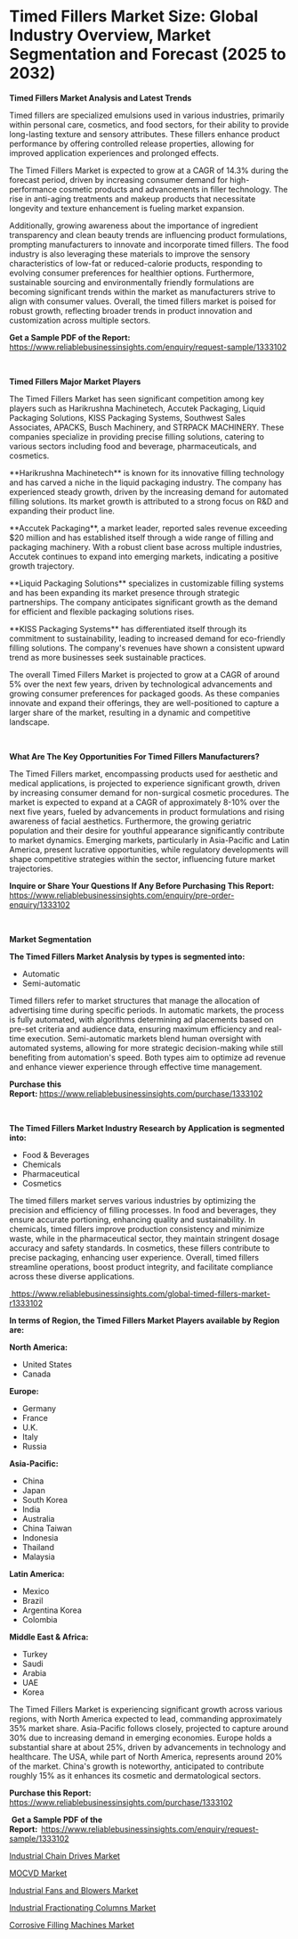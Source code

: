 <p><h1>Timed Fillers Market Size: Global Industry Overview, Market Segmentation and Forecast (2025 to 2032)</h1></p><p><strong>Timed Fillers Market Analysis and Latest Trends</strong></p>
<p><p>Timed fillers are specialized emulsions used in various industries, primarily within personal care, cosmetics, and food sectors, for their ability to provide long-lasting texture and sensory attributes. These fillers enhance product performance by offering controlled release properties, allowing for improved application experiences and prolonged effects. </p><p>The Timed Fillers Market is expected to grow at a CAGR of 14.3% during the forecast period, driven by increasing consumer demand for high-performance cosmetic products and advancements in filler technology. The rise in anti-aging treatments and makeup products that necessitate longevity and texture enhancement is fueling market expansion. </p><p>Additionally, growing awareness about the importance of ingredient transparency and clean beauty trends are influencing product formulations, prompting manufacturers to innovate and incorporate timed fillers. The food industry is also leveraging these materials to improve the sensory characteristics of low-fat or reduced-calorie products, responding to evolving consumer preferences for healthier options. Furthermore, sustainable sourcing and environmentally friendly formulations are becoming significant trends within the market as manufacturers strive to align with consumer values. Overall, the timed fillers market is poised for robust growth, reflecting broader trends in product innovation and customization across multiple sectors.</p></p>
<p><strong>Get a Sample PDF of the Report:&nbsp;</strong> <a href="https://www.reliablebusinessinsights.com/enquiry/request-sample/1333102?utm_campaign=2840&utm_medium=2&utm_source=Github&utm_content=ia&utm_term=24032025&utm_id=timed-fillers">https://www.reliablebusinessinsights.com/enquiry/request-sample/1333102</a></p>
<p>&nbsp;</p>
<p><strong>Timed Fillers Major Market Players</strong></p>
<p><p>The Timed Fillers Market has seen significant competition among key players such as Harikrushna Machinetech, Accutek Packaging, Liquid Packaging Solutions, KISS Packaging Systems, Southwest Sales Associates, APACKS, Busch Machinery, and STRPACK MACHINERY. These companies specialize in providing precise filling solutions, catering to various sectors including food and beverage, pharmaceuticals, and cosmetics.</p><p>**Harikrushna Machinetech** is known for its innovative filling technology and has carved a niche in the liquid packaging industry. The company has experienced steady growth, driven by the increasing demand for automated filling solutions. Its market growth is attributed to a strong focus on R&D and expanding their product line.</p><p>**Accutek Packaging**, a market leader, reported sales revenue exceeding $20 million and has established itself through a wide range of filling and packaging machinery. With a robust client base across multiple industries, Accutek continues to expand into emerging markets, indicating a positive growth trajectory.</p><p>**Liquid Packaging Solutions** specializes in customizable filling systems and has been expanding its market presence through strategic partnerships. The company anticipates significant growth as the demand for efficient and flexible packaging solutions rises.</p><p>**KISS Packaging Systems** has differentiated itself through its commitment to sustainability, leading to increased demand for eco-friendly filling solutions. The company's revenues have shown a consistent upward trend as more businesses seek sustainable practices.</p><p>The overall Timed Fillers Market is projected to grow at a CAGR of around 5% over the next few years, driven by technological advancements and growing consumer preferences for packaged goods. As these companies innovate and expand their offerings, they are well-positioned to capture a larger share of the market, resulting in a dynamic and competitive landscape.</p></p>
<p>&nbsp;</p>
<p><strong>What Are The Key Opportunities For Timed Fillers Manufacturers?</strong></p>
<p><p>The Timed Fillers market, encompassing products used for aesthetic and medical applications, is projected to experience significant growth, driven by increasing consumer demand for non-surgical cosmetic procedures. The market is expected to expand at a CAGR of approximately 8-10% over the next five years, fueled by advancements in product formulations and rising awareness of facial aesthetics. Furthermore, the growing geriatric population and their desire for youthful appearance significantly contribute to market dynamics. Emerging markets, particularly in Asia-Pacific and Latin America, present lucrative opportunities, while regulatory developments will shape competitive strategies within the sector, influencing future market trajectories.</p></p>
<p><strong>Inquire or Share Your Questions If Any Before Purchasing This Report:</strong> <a href="https://www.reliablebusinessinsights.com/enquiry/pre-order-enquiry/1333102?utm_campaign=2840&utm_medium=2&utm_source=Github&utm_content=ia&utm_term=24032025&utm_id=timed-fillers">https://www.reliablebusinessinsights.com/enquiry/pre-order-enquiry/1333102</a></p>
<p>&nbsp;</p>
<p><strong>Market Segmentation</strong></p>
<p><strong>The Timed Fillers Market Analysis by types is segmented into:</strong></p>
<p><ul><li>Automatic</li><li>Semi-automatic</li></ul></p>
<p><p>Timed fillers refer to market structures that manage the allocation of advertising time during specific periods. In automatic markets, the process is fully automated, with algorithms determining ad placements based on pre-set criteria and audience data, ensuring maximum efficiency and real-time execution. Semi-automatic markets blend human oversight with automated systems, allowing for more strategic decision-making while still benefiting from automation's speed. Both types aim to optimize ad revenue and enhance viewer experience through effective time management.</p></p>
<p><strong>Purchase this Report:&nbsp;</strong><a href="https://www.reliablebusinessinsights.com/purchase/1333102?utm_campaign=2840&utm_medium=2&utm_source=Github&utm_content=ia&utm_term=24032025&utm_id=timed-fillers">https://www.reliablebusinessinsights.com/purchase/1333102</a></p>
<p>&nbsp;</p>
<p><strong>The Timed Fillers Market Industry Research by Application is segmented into:</strong></p>
<p><ul><li>Food & Beverages</li><li>Chemicals</li><li>Pharmaceutical</li><li>Cosmetics</li></ul></p>
<p><p>The timed fillers market serves various industries by optimizing the precision and efficiency of filling processes. In food and beverages, they ensure accurate portioning, enhancing quality and sustainability. In chemicals, timed fillers improve production consistency and minimize waste, while in the pharmaceutical sector, they maintain stringent dosage accuracy and safety standards. In cosmetics, these fillers contribute to precise packaging, enhancing user experience. Overall, timed fillers streamline operations, boost product integrity, and facilitate compliance across these diverse applications.</p></p>
<p><a href="https://www.reliablebusinessinsights.com/global-timed-fillers-market-r1333102?utm_campaign=2840&utm_medium=2&utm_source=Github&utm_content=ia&utm_term=24032025&utm_id=timed-fillers">&nbsp;https://www.reliablebusinessinsights.com/global-timed-fillers-market-r1333102</a></p>
<p><strong>In terms of Region, the Timed Fillers Market Players available by Region are:</strong></p>
<p>
    <p> <strong> North America: </strong>
        <ul>
            <li>United States</li>
            <li>Canada</li>
        </ul>
        </p> 
    <p> <strong> Europe: </strong>
        <ul>
            <li>Germany</li>
            <li>France</li>
            <li>U.K.</li>
            <li>Italy</li>
            <li>Russia</li>
        </ul>
        </p> 
    <p> <strong> Asia-Pacific: </strong>
        <ul>
            <li>China</li>
            <li>Japan</li>
            <li>South Korea</li>
            <li>India</li>
            <li>Australia</li>
            <li>China Taiwan</li>
            <li>Indonesia</li>
            <li>Thailand</li>
            <li>Malaysia</li>
        </ul>
        </p> 
    <p> <strong> Latin America: </strong>
        <ul>
            <li>Mexico</li>
            <li>Brazil</li>
            <li>Argentina Korea</li>
            <li>Colombia</li>
        </ul>
        </p> 
    <p> <strong> Middle East & Africa: </strong>
        <ul>
            <li>Turkey</li>
            <li>Saudi</li>
            <li>Arabia</li>
            <li>UAE</li>
            <li>Korea</li>
        </ul>
    </p>
    </p>
<p><p>The Timed Fillers Market is experiencing significant growth across various regions, with North America expected to lead, commanding approximately 35% market share. Asia-Pacific follows closely, projected to capture around 30% due to increasing demand in emerging economies. Europe holds a substantial share at about 25%, driven by advancements in technology and healthcare. The USA, while part of North America, represents around 20% of the market. China's growth is noteworthy, anticipated to contribute roughly 15% as it enhances its cosmetic and dermatological sectors.</p></p>
<p><strong>Purchase this Report: </strong><a href="https://www.reliablebusinessinsights.com/purchase/1333102?utm_campaign=2840&utm_medium=2&utm_source=Github&utm_content=ia&utm_term=24032025&utm_id=timed-fillers">https://www.reliablebusinessinsights.com/purchase/1333102</a></p>
<p>&nbsp;<strong>Get a Sample PDF of the Report:&nbsp;&nbsp;</strong><a href="https://www.reliablebusinessinsights.com/enquiry/request-sample/1333102?utm_campaign=2840&utm_medium=2&utm_source=Github&utm_content=ia&utm_term=24032025&utm_id=timed-fillers">https://www.reliablebusinessinsights.com/enquiry/request-sample/1333102</a></p>
<p><strong></strong></p>
<p><p><a href="https://www.linkedin.com/pulse/detailed-industrial-chain-drives-market-report-analysis-nibze?utm_campaign=2840&utm_medium=2&utm_source=Github&utm_content=ia&utm_term=24032025&utm_id=timed-fillers">Industrial Chain Drives Market</a></p><p><a href="https://www.linkedin.com/pulse/industry-projections-global-mocvd-market-size-experiencing-diymc?utm_campaign=2840&utm_medium=2&utm_source=Github&utm_content=ia&utm_term=24032025&utm_id=timed-fillers">MOCVD Market</a></p><p><a href="https://www.linkedin.com/pulse/industrial-fans-blowers-market-analysis-report-key-players-5yw5e?utm_campaign=2840&utm_medium=2&utm_source=Github&utm_content=ia&utm_term=24032025&utm_id=timed-fillers">Industrial Fans and Blowers Market</a></p><p><a href="https://www.linkedin.com/pulse/industrial-fractionating-columns-market-dynamics-forecast-hatee?utm_campaign=2840&utm_medium=2&utm_source=Github&utm_content=ia&utm_term=24032025&utm_id=timed-fillers">Industrial Fractionating Columns Market</a></p><p><a href="https://github.com/tszkintruca/Market-Research-Report-List-1/blob/main/corrosive-filling-machines-market.md?utm_campaign=2840&utm_medium=2&utm_source=Github&utm_content=ia&utm_term=24032025&utm_id=timed-fillers">Corrosive Filling Machines Market</a></p></p>